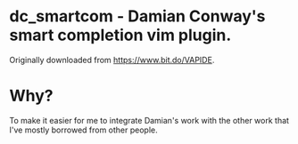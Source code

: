 # dc_smartcom - Damian Conway's smart completion vim plugin.

Originally downloaded from https://www.bit.do/VAPIDE.

# Why?

To make it easier for me to integrate Damian's work with the other work
that I've mostly borrowed from other people.
